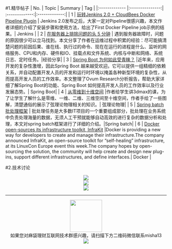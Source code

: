 #1.精华帖子
| No.  | Topic  | Summary | Tag |
|:------------- |:---------------:| :-------------:|:-------------:|
| 1 | [玩转Jenkins 2.0 + CloudBees Docker Pipeline Plugin](http://mp.weixin.qq.com/s?__biz=MzIzNDM5OTA5Mw==&mid=2247484402&idx=1&sn=88b8abd17512be4fa2f98f0f8f688e4c&chksm=e8f7b7e8df803efe1670a1172e9410ec7e3f9a6732257c5f3ec88cb7bbe79eb722619470d7ca&mpshare=1&scene=1&srcid=1005CW7mJKrMMRSWQPGbPnx6#rd) | Jenkins 2.0发布之后，大家一定对Pipeline很感兴趣，本文作者详细的介绍了安装步骤和使用方法，给出了First Docker Pipeline job示例的结果。| Jenkins  |
| 2 | [在服务器上排除问题的头 5 分钟](http://mp.weixin.qq.com/s?__biz=MzA5ODM5MDU3MA==&mid=2650862082&idx=1&sn=87c1a05cd8ffd8d0065c1db8690ff5c4&chksm=8b661547bc119c510285ede137b2fb085719554f7c733c6800f3e7b05a5434c42fb0a9140f33&mpshare=1&scene=1&srcid=1006DAPWU9TyuWb5qCvbLKoh#rd) | 遇到服务器故障时，问题的原因很少可以立马找到。本文分享了作者在运维过程中积累的经验：尽可能搞清楚问题的前因后果、谁在线、执行过的命令、现在在运行的进程是什么、监听的网络服务、CPU和内存、硬件和IO、挂载点和文件系统、内核与中断和网络、系统日志、定时任务。|经验分享|
| 3 | [Spring Boot 为何如此受青睐？](http://mp.weixin.qq.com/s?__biz=MzA4NzE4MjIyNA==&mid=2651104761&idx=1&sn=9fac6ac5fa78b39935a0899f6681e554&chksm=8bcd5b06bcbad210affd0b19cd5a0b6dee54c1be9efc75c4d18b716ec28f1f59afa88a3d02fe&mpshare=1&scene=1&srcid=1008EmIk253oLyLKzxYwhuEo#rd) |近年来，应用开发的复杂性激增，因此Spring Boot 越来越受欢迎。它可以提供一组精细的依赖关系，并自动配置开发人员的开发和运行时环境以掩盖各种新型环境的复杂性，从而提高开发人员的工作效率。本文整理了Ovum Research分析报告，帮助大家详细了解Spring Boot的功能、Spring Boot 如何提高开发人员的工作效率以及行业发展态势。| Spring Boot|
| 4 | [从零维到十维空间](http://mp.weixin.qq.com/s?__biz=MzI5MjE2MTE5Ng==&mid=412900770&idx=1&sn=54cd1f6813771c75252e52f3b883ac13&mpshare=1&scene=1&srcid=0826J1e1pVbEVMoI6nC1dHvj#rd) |作者给学生讲3dmax的课，为了让学生了解什么是零维、一维、二维、三维空间至十维空间，作者手绘了一些图解，清楚通俗的展示了弦理论物理相关的知识。| 弦理论物理|
| 5 | [Spring batch批处理框架](http://m.blog.csdn.net/article/details?id=52728996&from=timeline&isappinstalled=0#10006-weixin-1-52626-6b3bffd01fdde4900130bc5a2751b6d1) | 批处理任务是大多数IT项目的一个重要组成部分，批处理在业务系统中负责处理海量的数据，无须人工干预就能够自动高效的进行复杂的数据分析和处理，本文对spring batch框架进行了详细的介绍。|Spring batch|
| 6 | [Docker open-sources its infrastructure toolkit, InfraKit](http://sdtimes.com/docker-open-sources-infrastructure-toolkit-infrakit/?nsukey=2AD98a1o2J5vIKzJFDDT%205Qe/r7ZD0jqG3RiTukhWsopDSbC7IA/h5E%206b56GtIcZLKpx6E1QP2m6KT%20Yv3NnA==) |Docker is providing a new way for developers to create and manage their infrastructure.The company announced InfraKit, an open-source toolkit for “self-healing” infrastructure, at its LinuxCon Europe event this week.The company hopes by open-sourcing the solution, the community will help create and design new plug-ins, support different infrastructures, and define interfaces.| Docker |


#2.技术讨论
<div align=center>
<img src="http://fmn.rrimg.com/fmn074/20161008/1645/large_3nXT_40420001dc581e83.jpg" >
</div>

<div align=center>
<img src="http://fmn.rrimg.com/fmn076/20161008/1645/large_Yovj_73f40007145d1e84.jpg" >
</div>

<div align=center>
<img src="http://fmn.rrimg.com/fmn074/20161008/1645/large_OrPF_ea1f0001df581e80.jpg" >
</div>

---
<div align=center>
<img src="http://tp1.sinaimg.cn/5360958752/180/40095350112/1" width="100" height="100" >
</div>
<html>
<body>
<div align="center" style="border:lpx solid red">
如果您对麻袋理财互联网技术群感兴趣，请扫描下方二维码微信联系misha13
<div align=center>
<img src="http://fmn.rrfmn.com/fmn078/20160501/2225/original_s0Hg_f5cc000266151e83.jpg"  >
</div>
<html>
<body>
<div align="center" style="border:lpx solid red">
</div>

